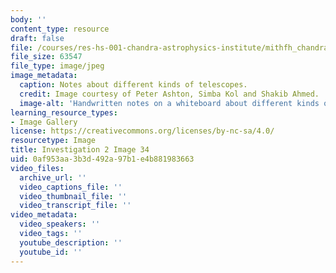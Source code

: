 ```yaml
---
body: ''
content_type: resource
draft: false
file: /courses/res-hs-001-chandra-astrophysics-institute/mithfh_chandra_inv2_owtele.jpg
file_size: 63547
file_type: image/jpeg
image_metadata:
  caption: Notes about different kinds of telescopes.
  credit: Image courtesy of Peter Ashton, Simba Kol and Shakib Ahmed.
  image-alt: 'Handwritten notes on a whiteboard about different kinds of telescopes '
learning_resource_types:
- Image Gallery
license: https://creativecommons.org/licenses/by-nc-sa/4.0/
resourcetype: Image
title: Investigation 2 Image 34
uid: 0af953aa-3b3d-492a-97b1-e4b881983663
video_files:
  archive_url: ''
  video_captions_file: ''
  video_thumbnail_file: ''
  video_transcript_file: ''
video_metadata:
  video_speakers: ''
  video_tags: ''
  youtube_description: ''
  youtube_id: ''
---
```

